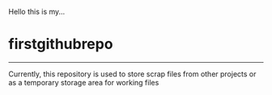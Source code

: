 Hello this is my...
# firstgithubrepo

-------------------------
Currently, this repository is used to store scrap files from other projects or as a temporary storage area for working files
